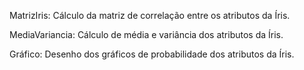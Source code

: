 MatrizIris: Cálculo da matriz de correlação entre os atributos da Íris.

MediaVariancia: Cálculo de média e variância dos atributos da Íris.

Gráfico: Desenho dos gráficos de probabilidade dos atributos da Íris.
